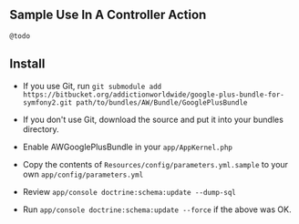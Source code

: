 ## Sample Use In A Controller Action ##

    @todo

## Install ##

* If you use Git, run `git submodule add https://bitbucket.org/addictionworldwide/google-plus-bundle-for-symfony2.git path/to/bundles/AW/Bundle/GooglePlusBundle`

* If you don't use Git, download the source and put it into your bundles
  directory.

* Enable AWGooglePlusBundle in your `app/AppKernel.php`

* Copy the contents of `Resources/config/parameters.yml.sample` to your own `app/config/parameters.yml`

* Review `app/console doctrine:schema:update --dump-sql`

* Run `app/console doctrine:schema:update --force` if the above was OK.
